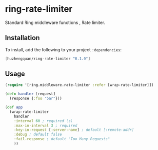 # ring-rate-limiter

Standard Ring middleware functions , Rate limiter.

## Installation

To install, add the following to your project `:dependencies`:

```clojure
[huzhengquan/ring-rate-limiter "0.1.0"]
```

## Usage

```clojure
(require '[ring.middleware.rate-limiter :refer [wrap-rate-limiter]])

(defn handler [request]
  (response {:foo "bar"}))

(def app
  (wrap-rate-limiter
    handler
    :interval 60 ; required (s)
    :max-in-interval 3 ; required
    :key-in-request [:server-name] ; default [:remote-addr]
    :debug ; default false
    :fail-response ; default "Too Many Requests"
    ))
```

